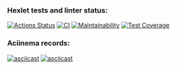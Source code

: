 ### Hexlet tests and linter status:
[![Actions Status](https://github.com/ConstableFraser/java-project-71/actions/workflows/hexlet-check.yml/badge.svg)](https://github.com/ConstableFraser/java-project-71/actions)
[![CI](https://github.com/ConstableFraser/java-project-71/actions/workflows/gradle.yml/badge.svg)](https://github.com/ConstableFraser/java-project-71/actions)
[![Maintainability](https://api.codeclimate.com/v1/badges/c01a053fb9d15fe1a6ff/maintainability)](https://codeclimate.com/github/ConstableFraser/java-project-71/maintainability)
[![Test Coverage](https://api.codeclimate.com/v1/badges/c01a053fb9d15fe1a6ff/test_coverage)](https://codeclimate.com/github/ConstableFraser/java-project-71/test_coverage)

### Aciinema records:
[![asciicast](https://asciinema.org/a/623862.svg)](https://asciinema.org/a/623862)
[![asciicast](https://asciinema.org/a/625293.svg)](https://asciinema.org/a/625293)
